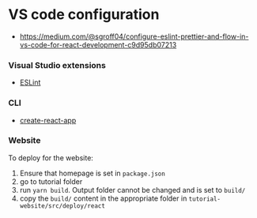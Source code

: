 
# VS code configuration

 - https://medium.com/@sgroff04/configure-eslint-prettier-and-flow-in-vs-code-for-react-development-c9d95db07213

### Visual Studio extensions

 - [ESLint](https://marketplace.visualstudio.com/items?itemName=dbaeumer.vscode-eslint)

### CLI

 - [create-react-app](https://github.com/facebook/create-react-app)

 ### Website
 
 To deploy for the website:

 1. Ensure that homepage is set in `package.json`
 2. go to tutorial folder
 3. run `yarn build`. Output folder cannot be changed and is set to `build/`
 4. copy the `build/` content in the appropriate folder in `tutorial-website/src/deploy/react`
